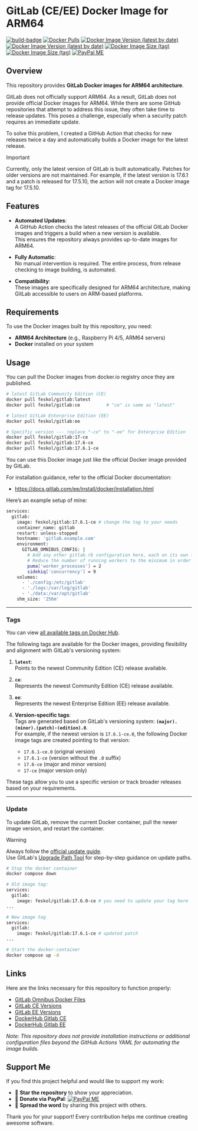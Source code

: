 # GitLab (CE/EE) Docker Image for ARM64

[![build-badge][github-actions-badge]][github-actions]
[![Docker Pulls][dockerhub-badge-pulls]][dockerhub]
[![Docker Image Version (latest by date)][dockerhub-badge-latest-version-ce]][dockerhub]
[![Docker Image Version (latest by date)][dockerhub-badge-latest-version-ee]][dockerhub]
[![Docker Image Size (tag)][dockerhub-badge-image-size-ce]][dockerhub]
[![Docker Image Size (tag)][dockerhub-badge-image-size-ee]][dockerhub]
[![PayPal ME](https://img.shields.io/badge/Support-PayPal.Me-00457C?logo=paypal&logoColor=00457C)](https://paypal.me/feskol)

[github-actions]: https://github.com/feskol/gitlab-arm64/actions/workflows/build.yml
[github-actions-badge]: https://github.com/feskol/gitlab-arm64/actions/workflows/build.yml/badge.svg?branch=main
[dockerhub]: https://hub.docker.com/r/feskol/gitlab/tags
[dockerhub-badge-pulls]: https://img.shields.io/docker/pulls/feskol/gitlab?logo=docker
[dockerhub-badge-latest-version-ce]: https://img.shields.io/docker/v/feskol/gitlab/ce?arch=arm64&logo=docker
[dockerhub-badge-latest-version-ee]: https://img.shields.io/docker/v/feskol/gitlab/ee?arch=arm64&logo=docker
[dockerhub-badge-image-size-ce]: https://img.shields.io/docker/image-size/feskol/gitlab/ce?label=gitlab-ce&logo=docker
[dockerhub-badge-image-size-ee]: https://img.shields.io/docker/image-size/feskol/gitlab/ee?label=gitlab-ee&logo=docker


## Overview

This repository provides **GitLab Docker images for ARM64 architecture**.

GitLab does not officially support ARM64.
As a result, GitLab does not provide official Docker images for ARM64. While there are some GitHub repositories that
attempt to address this issue, they often take time to release updates. This poses a challenge, especially when a
security patch requires an immediate update.

To solve this problem, I created a GitHub Action that checks for new releases twice a day and automatically builds a
Docker image for the latest release.

> [!IMPORTANT]  
> Currently, only the latest version of GitLab is built automatically.
> Patches for older versions are not maintained.
> For example, if the latest version is 17.6.1 and a patch is released for 17.5.10, the action will not create a Docker
> image tag for 17.5.10.

## Features

- **Automated Updates**:  
  A GitHub Action checks the latest releases of the official GitLab Docker images and triggers a build when a new version is available.  
  This ensures the repository always provides up-to-date images for ARM64.

- **Fully Automatic**:  
  No manual intervention is required. The entire process, from release checking to image building, is automated.

- **Compatibility**:  
  These images are specifically designed for ARM64 architecture, making GitLab accessible to users on ARM-based platforms.

## Requirements

To use the Docker images built by this repository, you need:
- **ARM64 Architecture** (e.g., Raspberry Pi 4/5, ARM64 servers)
- **Docker** installed on your system

## Usage

You can pull the Docker images from docker.io registry once they are published.  

```bash
# latest GitLab Community Edition (CE)
docker pull feskol/gitlab:latest
docker pull feskol/gitlab:ce          # "ce" is same as "latest"

# latest GitLab Enterprise Edition (EE)
docker pull feskol/gitlab:ee

# Specific version --- replace "-ce" to "-ee" for Enterprise Edition
docker pull feskol/gitlab:17-ce
docker pull feskol/gitlab:17.6-ce
docker pull feskol/gitlab:17.6.1-ce
```

You can use this Docker image just like the official Docker image provided by GitLab.

For installation guidance, refer to the official Docker documentation:

- https://docs.gitlab.com/ee/install/docker/installation.html

Here’s an example setup of mine:

```bash
services:
  gitlab:
    image: feskol/gitlab:17.6.1-ce # change the tag to your needs
    container_name: gitlab
    restart: unless-stopped
    hostname: 'gitlab.example.com'
    environment:
      GITLAB_OMNIBUS_CONFIG: |
        # Add any other gitlab.rb configuration here, each on its own line
        # Reduce the number of running workers to the minimum in order to reduce memory usage
        puma['worker_processes'] = 2
        sidekiq['concurrency'] = 9
    volumes:
      - './config:/etc/gitlab'
      - './logs:/var/log/gitlab'
      - './data:/var/opt/gitlab'
    shm_size: '256m'
```

---

### Tags

You can view [all available tags on Docker Hub](https://hub.docker.com/r/feskol/gitlab/tags).

The following tags are available for the Docker images, providing flexibility and alignment with GitLab's versioning system:

1. **`latest`**:  
   Points to the newest Community Edition (CE) release available.

2. **`ce`**:  
   Represents the newest Community Edition (CE) release available.

3. **`ee`**:  
   Represents the newest Enterprise Edition (EE) release available.

4. **Version-specific tags**:  
   Tags are generated based on GitLab's versioning system: **`(major).(minor).(patch)-(edition).0`**.  
   For example, if the newest version is `17.6.1-ce.0`,
   the following Docker image tags are created pointing to that version:
    - `17.6.1-ce.0` (original version)
    - `17.6.1-ce` (version without the `.0` suffix)
    - `17.6-ce` (major and minor version)
    - `17-ce` (major version only)

These tags allow you to use a specific version or track broader releases based on your requirements.

---

### Update

To update GitLab, remove the current Docker container, pull the newer image version, and restart the container.

> [!WARNING]  
> Always follow the [official update guide](https://docs.gitlab.com/ee/update/).  
> Use GitLab's [Upgrade Path Tool](https://gitlab-com.gitlab.io/support/toolbox/upgrade-path/?distro=docker) for 
> step-by-step guidance on update paths.

```bash
# Stop the docker container
docker compose down
```

```bash
# Old image tag:
services:
  gitlab:
    image: feskol/gitlab:17.6.0-ce # you need to update your tag here
...

# New image tag
services:
  gitlab:
    image: feskol/gitlab:17.6.1-ce # updated patch
...
```

````bash
# Start the docker-container
docker compose up -d
````

## Links

Here are the links necessary for this repository to function properly:
- [GitLab Omnibus Docker Files](https://gitlab.com/gitlab-org/omnibus-gitlab/-/tree/master/docker)
- [GitLab CE Versions](https://packages.gitlab.com/gitlab/gitlab-ce)
- [GitLab EE Versions](https://packages.gitlab.com/gitlab/gitlab-ee)
- [DockerHub Gitlab CE](https://hub.docker.com/r/gitlab/gitlab-ce)
- [DockerHub Gitlab EE](https://hub.docker.com/r/gitlab/gitlab-ee)

*Note: This repository does not provide installation instructions or additional configuration files beyond the GitHub Actions YAML for automating the image builds.*

## Support Me

If you find this project helpful and would like to support my work:

- 🌟 **Star the repository** to show your appreciation.
- 💸 **Donate via PayPal**: [![PayPal ME](https://img.shields.io/badge/Support-PayPal.Me-00457C?logo=paypal&logoColor=00457C)](https://paypal.me/feskol)
- 💬 **Spread the word** by sharing this project with others.

Thank you for your support! Every contribution helps me continue creating awesome software.